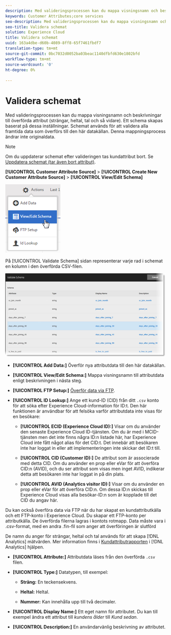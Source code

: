 ```yaml
---
description: Med valideringsprocessen kan du mappa visningsnamn och beskrivningar till överförda attribut (strängar, heltal, tal och så vidare). Ett schema skapas baserat på dessa inställningar. Schemat används för att validera alla framtida data som överförs till den här datakällan. Denna mappningsprocess ändrar inte originaldata.
keywords: Customer Attributes;core services
seo-description: Med valideringsprocessen kan du mappa visningsnamn och beskrivningar till överförda attribut (strängar, heltal, tal och så vidare). Ett schema skapas baserat på dessa inställningar. Schemat används för att validera alla framtida data som överförs till den här datakällan. Denna mappningsprocess ändrar inte originaldata.
seo-title: Validera schemat
solution: Experience Cloud
title: Validera schemat
uuid: 163a4dbe-d60b-4089-8ff8-65f7461fbdf7
translation-type: tm+mt
source-git-commit: 0bc7032d0052ba03beac1140dfbfd630e1802bfd
workflow-type: tm+mt
source-wordcount: '0'
ht-degree: 0%

---
```



# Validera schemat

Med valideringsprocessen kan du mappa visningsnamn och beskrivningar till överförda attribut (strängar, heltal, tal och så vidare). Ett schema skapas baserat på dessa inställningar. Schemat används för att validera alla framtida data som överförs till den här datakällan. Denna mappningsprocess ändrar inte originaldata.

>[!NOTE]
>
>Om du uppdaterar schemat efter valideringen tas kundattribut bort. Se [Uppdatera schemat (tar även bort attribut)](../attributes/t-crs-usecase.md#task_6568898BB7C44A42ABFB86532B89063C).

**[!UICONTROL Customer Attribute Source]** > **[!UICONTROL Create New Customer Attribute Source]** > **[!UICONTROL View/Edit Schema]**

![](assets/view_edit_schema.png)

På [!UICONTROL Validate Schema] sidan representerar varje rad i schemat en kolumn i den överförda CSV-filen.

![](assets/06_crs_usecase.png)

* **[!UICONTROL Add Data:]** Överför nya attributdata till den här datakällan.

* **[!UICONTROL View/Edit Schema:]** Mappa visningsnamn till attributdata enligt beskrivningen i nästa steg.

* **[!UICONTROL FTP Setup:]** [Överför data via FTP](../attributes/t-upload-attributes-ftp.md#task_591C3B6733424718A62453D2F8ADF73B).

* **[!UICONTROL ID Lookup:]** Ange ett kund-ID (CID) från ditt `.csv` konto för att söka efter Experience Cloud-information för ID:t. Den här funktionen är användbar för att felsöka varför attributdata inte visas för en besökare:

   * **[!UICONTROL ECID (Experience Cloud ID):]** Visar om du använder den senaste Experience Cloud ID-tjänsten. Om du är med i MCID-tjänsten men det inte finns några ID:n listade här, har Experience Cloud inte fått något alias för det CID:t. Det innebär att besökaren inte har loggat in eller att implementeringen inte skickar det ID:t till.

   * **[!UICONTROL CID (Customer ID):]** De attribut som är associerade med detta CID. Om du använder en prop eller eVar för att överföra CID:n (AVID), och du ser attribut som visas men inget AVID, indikerar detta att besökaren inte har loggat in på din plats.

   * **[!UICONTROL AVID (Analytics visitor ID):]** Visar om du använder en prop eller eVar för att överföra CID:n. Om dessa ID:n skickas till Experience Cloud visas alla besökar-ID:n som är kopplade till det CID du angav här.

Du kan också överföra data via FTP när du har skapat en kundattributkälla och ett FTP-konto i Experience Cloud. Du skapar ett FTP-konto per attributkälla. De överförda filerna lagras i kontots rotmapp. Data måste vara i .csv-format, med en andra .fin-fil som anger att överföringen är slutförd

De namn du anger för strängar, heltal och tal används för att skapa [!DNL Analytics] mätvärden. Mer information finns i [Kundattributrapporten](https://docs.adobe.com/help/en/analytics/components/variables/dimensions-reports/reports-customer-attributes.html) i [!DNL Analytics] hjälpen.

* **[!UICONTROL Attribute:]** Attributdata läses från den överförda `.csv` filen.

* **[!UICONTROL Type:]** Datatypen, till exempel:

   * **Sträng:** En teckensekvens.

   * **Heltal:** Heltal.

   * **Nummer:** Kan innehålla upp till två decimaler.

* **[!UICONTROL Display Name:]** Ett eget namn för attributet. Du kan till exempel ändra ett attribut till *kundens ålder* till *Kund sedan*.

* **[!UICONTROL Description:]** En användarvänlig beskrivning av attributet.
